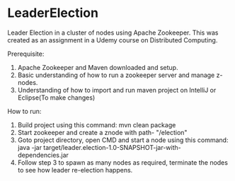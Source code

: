 # LeaderElection
Leader Election in a cluster of nodes using Apache Zookeeper. This was created as an assignment in a Udemy course on Distributed Computing.

Prerequisite:
1. Apache Zookeeper and Maven downloaded and setup.
2. Basic understanding of how to run a zookeeper server and manage z-nodes.
3. Understanding of how to import and run maven project on IntelliJ or Eclipse(To make changes)

How to run:
1. Build project using this command: mvn clean package
2. Start zookeeper and create a znode with path- "/election"
3. Goto project directory, open CMD and start a node using this command:  java -jar target/leader.election-1.0-SNAPSHOT-jar-with-dependencies.jar
4. Follow step 3 to spawn as many nodes as required, terminate the nodes to see how leader re-election happens. 
